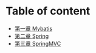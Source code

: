 # Table of content

* [第一章 Mybatis](chapter1.md)
* [第二章 Spring](chapter2.md)
* [第三章 SpringMVC](chapter3.md)
